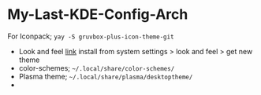 # My-Last-KDE-Config-Arch
 For Iconpack; `yay -S gruvbox-plus-icon-theme-git`  

- Look and feel [link](https://www.pling.com/p/1327723/) install from system settings > look and feel > get new theme 
- color-schemes; `~/.local/share/color-schemes/`
- Plasma theme; `~/.local/share/plasma/desktoptheme/`
- 
